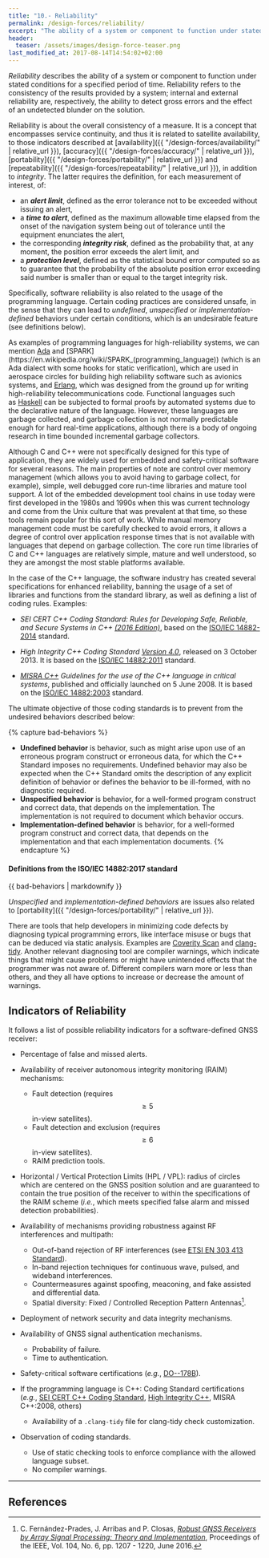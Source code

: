 ```yaml
---
title: "10.- Reliability"
permalink: /design-forces/reliability/
excerpt: "The ability of a system or component to function under stated conditions for a specified period of time."
header:
  teaser: /assets/images/design-force-teaser.png
last_modified_at: 2017-08-14T14:54:02+02:00
---
```


_Reliability_ describes the ability of a system or component to function under stated conditions for a specified period of time. Reliability refers to the consistency of the results provided by a system; internal and external reliability are, respectively, the ability to detect gross errors and the effect of an undetected blunder on the solution.

Reliability is about the overall consistency of a measure. It is a concept that encompasses service continuity, and thus it is related to satellite availability, to those indicators described at [availability]({{ "/design-forces/availability/" | relative_url }}), [accuracy]({{ "/design-forces/accuracy/" | relative_url }}), [portability]({{ "/design-forces/portability/" | relative_url }}) and [repeatability]({{ "/design-forces/repeatability/" | relative_url }}), in addition to _integrity_. The latter requires the definition, for each measurement of interest, of:

* an **_alert limit_**, defined as the error tolerance not to be exceeded without issuing an alert,
* a **_time to alert_**, defined as the maximum allowable time elapsed from the onset of the navigation system being out of tolerance until the equipment enunciates the alert,
* the corresponding **_integrity risk_**, defined as the probability that, at any moment, the position error exceeds the alert limit, and
* a **_protection level_**, defined as the statistical bound error computed so as to guarantee that the probability of the absolute position error exceeding said number is smaller than or equal to the target integrity risk.


Specifically, software reliability is also related to the usage of the programming language. Certain coding practices are considered unsafe, in the sense that they can lead to _undefined_,  _unspecified_ or _implementation-defined_ behaviors under certain conditions, which is an undesirable feature (see definitions below).

As examples of programming languages for high-reliability systems, we can mention [Ada](https://en.wikipedia.org/wiki/Ada_(programming_language)) and [SPARK](https://en.wikipedia.org/wiki/SPARK_(programming_language)) (which is an Ada dialect with some hooks for static verification), which are used in aerospace circles for building high reliability software such as avionics systems, and [Erlang](https://www.erlang.org/), which was designed from the ground up for writing high-reliability telecommunications code. Functional languages such as [Haskell](https://wiki.haskell.org/Haskell) can be subjected to formal proofs by automated systems due to the declarative nature of the language. However, these languages are garbage collected, and garbage collection is not normally predictable enough for hard real-time applications, although there is a body of ongoing research in time bounded incremental garbage collectors.

Although C and C++ were not specifically designed for this type of application, they are widely used for embedded and safety-critical software for several reasons. The main properties of note are control over memory management (which allows you to avoid having to garbage collect, for example), simple, well debugged core run-time libraries and mature tool support. A lot of the embedded development tool chains in use today were first developed in the 1980s and 1990s when this was current technology and come from the Unix culture that was prevalent at that time, so these tools remain popular for this sort of work. While manual memory management code must be carefully checked to avoid errors, it allows a degree of control over application response times that is not available with languages that depend on garbage collection. The core run time libraries of C and C++ languages are relatively simple, mature and well understood, so they are amongst the most stable platforms available.

In the case of the C++ language, the software industry has created several specifications for enhanced reliability, banning the usage of a set of libraries and functions from the standard library, as well as defining a list of coding rules. Examples:

* _SEI CERT C++ Coding Standard: Rules for Developing Safe, Reliable, and Secure Systems in C++ [(2016 Edition)](https://resources.sei.cmu.edu/library/asset-view.cfm?assetID=494932)_, based on the [ISO/IEC 14882-2014](https://www.iso.org/standard/64029.html) standard.

* _High Integrity C++ Coding Standard [Version 4.0](https://www.perforce.com/resources/qac/high-integrity-cpp-coding-standard)_, released on 3 October 2013. It is based on the [ISO/IEC 14882:2011](https://www.iso.org/standard/50372.html) standard.

* _[MISRA C++](https://www.misra.org.uk/Activities/MISRAC/tabid/171/Default.aspx) Guidelines for the use of the C++ language in critical systems_, published and officially launched on 5 June 2008. It is based on the [ISO/IEC 14882:2003](https://www.iso.org/standard/38110.html) standard.

The ultimate objective of those coding standards is to prevent from the undesired behaviors described below:

{% capture bad-behaviors %}
* **Undefined behavior** is behavior, such as might arise upon use of an erroneous program construct or erroneous data, for which the C++ Standard imposes no requirements. Undefined behavior may also be expected when the C++ Standard omits the description of any explicit definition of behavior or defines the behavior to be ill-formed, with no diagnostic required.
* **Unspecified behavior** is behavior, for a well-formed program construct and correct data, that depends on the implementation. The implementation is not required to document which behavior occurs.
* **Implementation-defined behavior** is behavior, for a well-formed program construct and correct data, that depends on the implementation and that each implementation documents.
{% endcapture %}

<div class="notice--danger">
  <h4>Definitions from the ISO/IEC 14882:2017 standard</h4>
  {{ bad-behaviors | markdownify }}
</div>

_Unspecified_ and _implementation-defined behaviors_ are issues also related to [portability]({{ "/design-forces/portability/" | relative_url }}).


There are tools that help developers in minimizing code defects by diagnosing typical programming errors, like interface misuse or bugs that can be deduced via static analysis. Examples are [Coverity Scan](https://scan.coverity.com/) and [clang-tidy](https://clang.llvm.org/extra/clang-tidy/). Another relevant diagnosing tool are compiler warnings, which indicate things that might cause problems or might have unintended effects that the programmer was not aware of. Different compilers warn more or less than others, and they all have options to increase or decrease the amount of warnings.



## Indicators of Reliability

It follows a list of possible reliability indicators for a software-defined GNSS receiver:

* Percentage of false and missed alerts.
* Availability of receiver autonomous integrity monitoring (RAIM) mechanisms:
  - Fault detection (requires $$ \geq 5 $$ in-view satellites).
  - Fault detection and exclusion (requires $$ \geq 6 $$ in-view satellites).
  - RAIM prediction tools.

* Horizontal / Vertical Protection Limits (HPL / VPL):  radius of circles which are centered on the GNSS position solution and are guaranteed to contain the true position of the receiver to within the specifications of the RAIM scheme (_i.e._, which meets specified false alarm and  missed detection probabilities).

* Availability of mechanisms providing robustness against RF interferences and multipath:
  - Out-of-band rejection of RF interferences (see [ETSI EN 303 413 Standard](https://portal.etsi.org/webapp/WorkProgram/Report_WorkItem.asp?WKI_ID=48239)).
  - In-band rejection techniques for continuous wave, pulsed, and wideband interferences.
  - Countermeasures against spoofing, meaconing, and fake assisted and differential data.
  - Spatial diversity: Fixed / Controlled Reception Pattern Antennas[^Fernandez16].

* Deployment of network security and data integrity mechanisms.
* Availability of GNSS signal authentication mechanisms.
  - Probability of failure.
  - Time to authentication.

* Safety-critical software certifications (_e.g._, [DO--178B](https://en.wikipedia.org/wiki/DO-178B)).

* If the programming language is C++: Coding Standard certifications (_e.g._, [SEI CERT C++ Coding Standard](https://resources.sei.cmu.edu/library/asset-view.cfm?assetID=494932), [High Integrity C++](https://www.perforce.com/blog/qac/high-integrity-cpp-hicpp), MISRA C++:2008, others)
  - Availability of a `.clang-tidy` file for clang-tidy check customization.

* Observation of coding standards.
  - Use of static checking tools to enforce compliance with the allowed language subset.
  - No compiler warnings.

-----


## References

[^Fernandez16]: C. Fern&aacute;ndez-Prades, J. Arribas and P. Closas, [_Robust GNSS Receivers by Array Signal Processing: Theory and Implementation_](https://ieeexplore.ieee.org/document/7444116/), Proceedings of the IEEE, Vol. 104, No. 6, pp. 1207 - 1220, June 2016.
